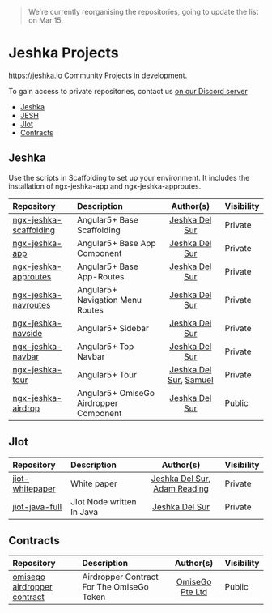 > We're currently reorganising the repositories, going to update the list on Mar 15.

#  Jeshka Projects
https://jeshka.io Community Projects in development. 

To gain access to private repositories, contact us [on our Discord server](https://discord.gg/VaPkPrN)

- [Jeshka](#jeshka)
- [JESH](#JESH)
- [JIot](#jiot)
- [Contracts](#contracts)

## Jeshka
Use the scripts in Scaffolding to set up your environment. It includes the installation of ngx-jeshka-app and ngx-jeshka-approutes. 

Repository | Description | Author(s) | Visibility
:-- | :-- | :--: | :--
[ngx-jeshka-scaffolding](https://github.com/Rainbow-Unicorn-Oo/ngx-jeshka-scaffolding) | Angular5+ Base Scaffolding | [Jeshka Del Sur](https://github.com/Rainbow-Unicorn-Oo) | Private
[ngx-jeshka-app](https://github.com/Rainbow-Unicorn-Oo/ngx-jeshka-app) | Angular5+ Base App Component | [Jeshka Del Sur](https://github.com/Rainbow-Unicorn-Oo) | Private
[ngx-jeshka-approutes](https://github.com/Rainbow-Unicorn-Oo/ngx-jeshka-approutes) | Angular5+ Base App-Routes | [Jeshka Del Sur](https://github.com/Rainbow-Unicorn-Oo) | Private
[ngx-jeshka-navroutes](https://github.com/Rainbow-Unicorn-Oo/ngx-jeshka-navroutes) | Angular5+ Navigation Menu Routes | [Jeshka Del Sur](https://github.com/Rainbow-Unicorn-Oo) | Private
[ngx-jeshka-navside](https://github.com/Rainbow-Unicorn-Oo/ngx-jeshka-navside) | Angular5+ Sidebar | [Jeshka Del Sur](https://github.com/Rainbow-Unicorn-Oo) | Private
[ngx-jeshka-navbar](https://github.com/Rainbow-Unicorn-Oo/ngx-jeshka-navbar) | Angular5+ Top Navbar | [Jeshka Del Sur](https://github.com/Rainbow-Unicorn-Oo) | Private
[ngx-jeshka-tour](https://github.com/Rainbow-Unicorn-Oo/ngx-jeshka-tour) | Angular5+ Tour | [Jeshka Del Sur](https://github.com/Rainbow-Unicorn-Oo), [Samuel](https://github.com/rufsam) | Private
[ngx-jeshka-airdrop](https://github.com/Rainbow-Unicorn-Oo/ngx-jeshka-airdrop) | Angular5+ OmiseGo Airdropper Component | [Jeshka Del Sur](https://github.com/Rainbow-Unicorn-Oo) | Public



## JIot
Repository | Description | Author(s) | Visibility
:-- | :-- | :--: | :--
[jiot-whitepaper](https://github.com/Rainbow-Unicorn-Oo/jiot-whitepaper) | White paper | [Jeshka Del Sur](https://github.com/user/Rainbow-Unicorn-Oo), [Adam Reading](https://github.com/AdamRd) | Private
[jiot-java-full](https://github.com/user/Rainbow-Unicorn-Oo/jiot-java-full) | JIot Node written In Java | [Jeshka Del Sur](https://github.com/user/Rainbow-Unicorn-Oo) | Private

## Contracts
Repository | Description | Author(s) | Visibility
:-- | :-- | :--: | :--
[omisego airdropper contract](https://github.com/Rainbow-Unicorn-Oo/airdrop) | Airdropper Contract For The OmiseGo Token | [OmiseGo Pte Ltd](https://github.com/user/Rainbow-Unicorn-Oo) | Public
